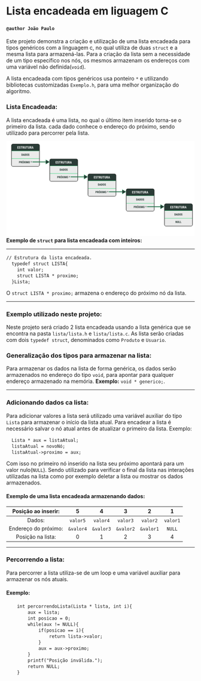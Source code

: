 # Lista encadeada em liguagem C

#### ``@author João Paulo``
Este projeto demonstra a criação e utilização de uma lista encadeada para tipos genéricos com a linguagem c, no qual utiliza de duas ``struct`` e a mesma lista para armazená-las. Para a criação da lista sem a necessidade de um tipo específico nos nós, os mesmos armazenam os endereços com uma variável não definida(``void``). 

A lista encadeada com tipos genéricos usa ponteiro ``*`` e utilizando bibliotecas customizadas ``Exemplo.h``, para uma melhor organização do algoritmo.

### Lista Encadeada:
A lista encadeada é uma lista, no qual o último item inserido torna-se o primeiro da lista. cada dado conhece o endereço do próximo, sendo utilizado para percorrer pela lista.

![alt text](img/listaEncadeada.svg)
**Exemplo de ``struct`` para lista encadeada com inteiros:**

---

~~~	c/c++
// Estrutura da lista encadeada. 
  typedef struct LISTA{
    int valor;
    struct LISTA * proximo;
  }Lista;
~~~

O ``struct LISTA * proximo;`` armazena o endereço do próximo nó da lista.

---

### Exemplo utilizado neste projeto:

Neste projeto será criado 2 lista encadeada usando a lista genérica que se encontra na pasta ``lista/lista.h`` e ``lista/lista.c``. As lista serão criadas com dois ``typedef struct``, denominados como ``Produto`` e ``Usuario``.

### Generalização dos tipos para armazenar na lista:

Para armazenar os dados na lista de forma genérica, os dados serão armazenados no endereço do tipo ``void``, para apontar para qualquer endereço armazenado na memória. **Exemplo:**  ``void * generico;``.

---

### Adicionando dados ca lista:

Para adicionar valores a lista será utilizado uma variável auxiliar do tipo ``Lista`` para armazenar o início da lista atual. Para encadear a lista é necessário salvar o nó atual antes de atualizar o primeiro da lista. Exemplo:

~~~ c/c++
  Lista * aux = listaAtual;
  listaAtual = novoNó;
  listaAtual->proximo = aux;
~~~

Com isso no primeiro nó inserido na lista seu próximo apontará para um valor nulo(``NULL``). Sendo utilizado para verificar o final da lista nas interações utilizadas na lista como por exemplo deletar a lista ou mostrar os dados armazenados.

#### Exemplo de uma lista encadeada armazenando dados:

| Posição ao inserir:  |      5      |      4      |      3      |      2      |      1      |
|:--------------------:|:-----------:|:-----------:|:-----------:|:-----------:|:-----------:|
|         Dados:       | ``valor5``  | ``valor4``  | ``valor3``  | ``valor2``  |  ``valor1`` |
| Endereço do próximo: | ``&valor4`` | ``&valor3`` | ``&valor2`` | ``&valor1`` |  ``NULL``   |
|  Posição na lista:   |      0      |      1      |       2     |      3      |      4      |

---

### Percorrendo a lista:

Para percorrer a lista utiliza-se de um loop e uma variável auxiliar para armazenar os nós atuais.

#### Exemplo:
~~~ c/c++
	int percorrendoLista(Lista * lista, int i){
		aux = lista;
		int posicao = 0;
		while(aux != NULL){
			if(posicao == i){
				return lista->valor;
			}
			aux = aux->proximo;
		}
		printf("Posição inválida.");
		return NULL;
	}
~~~
	